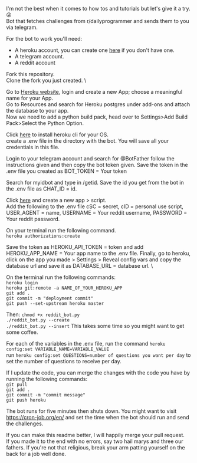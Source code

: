 I'm not the best when it comes to how tos and tutorials but let's give it a try. 😜 \
Bot that fetches challenges from r/dailyprogrammer and sends them to you via telegram.

For the bot to work you'll need: 
* A heroku account, you can create one [here](https://signup.heroku.com) if you don't have one. 
* A telegram account. 
* A reddit account

Fork this repository. \
Clone the fork you just created. \


Go to [Heroku website](heroku.com), login and create a new App; choose a meaningful name for your App. \
Go to Resources and search for Heroku postgres under add-ons and attach the database to your app. \
Now we need to add a python build pack, head over to Settings>Add Build Pack>Select the Python Option. 

Click [here](https://devcenter.heroku.com/articles/heroku-cli) to install heroku cli for your OS. \
create a .env file in the directory with the bot. You will save all your credentials in this file. 

Login to your telegram account and search for @BotFather follow the instructions given and then copy the bot token  given.
Save the token in the .env file you created as BOT_TOKEN = Your token 

Search for myidbot and type in /getid. Save the id you get from the bot in the .env file as CHAT_ID = id. 

Click [here](https://ssl.reddit.com/prefs/apps/) and create a new app > script. \
Add the following to the .env file cSC = secret, cID = personal use script, USER_AGENT = name, USERNAME = Your reddit username, PASSWORD = Your reddit password. 

On your terminal run the following command. \
`heroku authorizations:create`

Save the token as HEROKU_API_TOKEN = token and add HEROKU_APP_NAME = Your app name to the .env file.
Finally, go to heroku, click on the app you made > Settings > Reveal config vars and copy the database url and save it as DATABASE_URL = database url. \

On the terminal run the following commands: \
`heroku login` \
`heroku git:remote -a NAME_OF_YOUR_HEROKU_APP` \
`git add .` \
`git commit -m "deployment commit"` \
`git push --set-upstream heroku master`

Then:
`chmod +x reddit_bot.py` \
`./reddit_bot.py --create` \
`./reddit_bot.py --insert` This takes some time so you might want to get some coffee.

For each of the variables in the .env file, run the command `heroku config:set VARIABLE_NAME=VARIABLE_VALUE` \
run `heroku config:set QUESTIONS=number of questions you want per day` to set the number of questions to receive per day.

If I update the code, you can merge the changes with the code you have by running the following commands: \
`git pull` \
`git add .` \
`git commit -m "commit message"` \
`git push heroku`


The bot runs for five minutes then shuts down. You might want to visit https://cron-job.org/en/ and set the time when the bot should run and send the challenges.

If you can make this readme better, I will happily merge your pull request. \
If you made it to the end with no errors, say two hail marys and three our fathers. If you're not that religious, break your arm patting yourself on the back for a job well done.

